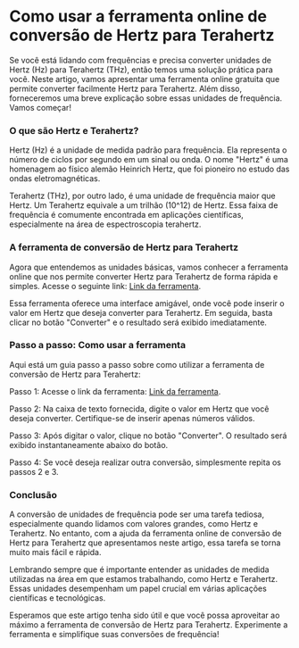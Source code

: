 Como usar a ferramenta online de conversão de Hertz para Terahertz
==================================================================

Se você está lidando com frequências e precisa converter unidades de Hertz (Hz) para Terahertz (THz), então temos uma solução prática para você. Neste artigo, vamos apresentar uma ferramenta online gratuita que permite converter facilmente Hertz para Terahertz. Além disso, forneceremos uma breve explicação sobre essas unidades de frequência. Vamos começar!

### O que são Hertz e Terahertz?

Hertz (Hz) é a unidade de medida padrão para frequência. Ela representa o número de ciclos por segundo em um sinal ou onda. O nome "Hertz" é uma homenagem ao físico alemão Heinrich Hertz, que foi pioneiro no estudo das ondas eletromagnéticas.

Terahertz (THz), por outro lado, é uma unidade de frequência maior que Hertz. Um Terahertz equivale a um trilhão (10^12) de Hertz. Essa faixa de frequência é comumente encontrada em aplicações científicas, especialmente na área de espectroscopia terahertz.

### A ferramenta de conversão de Hertz para Terahertz

Agora que entendemos as unidades básicas, vamos conhecer a ferramenta online que nos permite converter Hertz para Terahertz de forma rápida e simples. Acesse o seguinte link: [Link da ferramenta](https://www.onlinecalculatorsfree.com/pt/convert/hertz-to-terahertz.html).

Essa ferramenta oferece uma interface amigável, onde você pode inserir o valor em Hertz que deseja converter para Terahertz. Em seguida, basta clicar no botão "Converter" e o resultado será exibido imediatamente.

### Passo a passo: Como usar a ferramenta

Aqui está um guia passo a passo sobre como utilizar a ferramenta de conversão de Hertz para Terahertz:

Passo 1: Acesse o link da ferramenta: [Link da ferramenta](https://www.onlinecalculatorsfree.com/pt/convert/hertz-to-terahertz.html).

Passo 2: Na caixa de texto fornecida, digite o valor em Hertz que você deseja converter. Certifique-se de inserir apenas números válidos.

Passo 3: Após digitar o valor, clique no botão "Converter". O resultado será exibido instantaneamente abaixo do botão.

Passo 4: Se você deseja realizar outra conversão, simplesmente repita os passos 2 e 3.

### Conclusão

A conversão de unidades de frequência pode ser uma tarefa tediosa, especialmente quando lidamos com valores grandes, como Hertz e Terahertz. No entanto, com a ajuda da ferramenta online de conversão de Hertz para Terahertz que apresentamos neste artigo, essa tarefa se torna muito mais fácil e rápida.

Lembrando sempre que é importante entender as unidades de medida utilizadas na área em que estamos trabalhando, como Hertz e Terahertz. Essas unidades desempenham um papel crucial em várias aplicações científicas e tecnológicas.

Esperamos que este artigo tenha sido útil e que você possa aproveitar ao máximo a ferramenta de conversão de Hertz para Terahertz. Experimente a ferramenta e simplifique suas conversões de frequência!